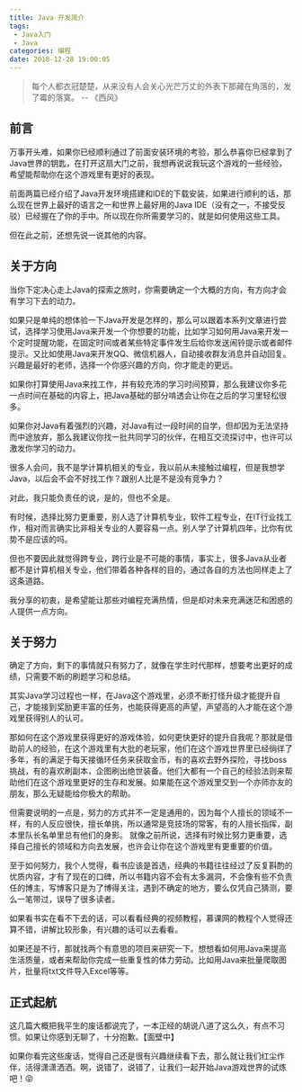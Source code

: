 ```yaml
---
title: Java 开发简介
tags: 
 - Java入门
 - Java
categories: 编程
date: 2018-12-28 19:00:05
---
```


> 每个人都衣冠楚楚，从来没有人会关心光芒万丈的外表下那藏在角落的，发了霉的落寞。  -- 《西风》

## 前言

万事开头难，如果你已经顺利通过了前面安装环境的考验，那么恭喜你已经拿到了Java世界的钥匙，在打开这扇大门之前，我想再说说我玩这个游戏的一些经验，希望能帮助你在这个游戏里有更好的表现。

前面两篇已经介绍了Java开发环境搭建和IDE的下载安装，如果进行顺利的话，那么现在世界上最好的语言之一和世界上最好用的Java IDE（没有之一，不接受反驳）已经握在了你的手中。所以现在你所需要学习的，就是如何使用这些工具。

但在此之前，还想先说一说其他的内容。

## 关于方向

当你下定决心走上Java的探索之旅时，你需要确定一个大概的方向，有方向才会有学习下去的动力。

如果只是单纯的想体验一下Java开发是怎样的，那么可以跟着本系列文章进行尝试，选择学习使用Java来开发一个你想要的功能，比如学习如何用Java来开发一个定时提醒功能，在固定时间或者某些特定事件发生后给你发送闹铃提示或者邮件提示。又比如使用Java来开发QQ、微信机器人，自动接收群友消息并自动回复。兴趣是最好的老师，选择一个你感兴趣的方向，你才能走的更远。

如果你打算使用Java来找工作，并有较充沛的学习时间预算，那么我建议你多花一点时间在基础的内容上，把Java基础的部分啃透会让你在之后的学习里轻松很多。

如果你对Java有着强烈的兴趣，对Java有过一段时间的自学，但却因为无法坚持而中途放弃，那么我建议你找一批共同学习的伙伴，在相互交流探讨中，也许可以激发你学习的动力。

很多人会问，我不是学计算机相关的专业，我以前从未接触过编程，但是我想学Java，以后会不会不好找工作？跟别人比是不是没有竞争力？

对此，我只能负责任的说，是的，但也不全是。

有时候，选择比努力更重要，别人选了计算机专业，软件工程专业，在IT行业找工作，相对而言确实比非相关专业的人要容易一点。别人学了计算机四年，比你有优势不是应该的吗。

但也不要因此就觉得跨专业，跨行业是不可能的事情，事实上，很多Java从业者都不是计算机相关专业，他们带着各种各样的目的，通过各自的方法也同样走上了这条道路。

我分享的初衷，是希望能让那些对编程充满热情，但是却对未来充满迷茫和困惑的人提供一点方向。

## 关于努力

确定了方向，剩下的事情就只有努力了，就像在学生时代那样，想要考出更好的成绩，只需要不断的刷题学习和总结。

其实Java学习过程也一样，在Java这个游戏里，必须不断打怪升级才能提升自己，才能接到奖励更丰富的任务，也能获得更高的声望，声望高的人才能在这个游戏里获得别人的认可。

那如何在这个游戏里获得更好的游戏体验，如何更快更好的提升自我呢？那就是借助前人的经验，在这个游戏里有大批的老玩家，他们在这个游戏世界里已经徜徉了多年，有的满足于每天接循环任务来获取金币，有的喜欢去野外探险，寻找boss挑战，有的喜欢刷副本，企图刷出绝世装备。他们大都有一个自己的经验法则来帮助他们在这个游戏里更好的生存和发展。如果能在这个游戏里交到一个亦师亦友的朋友，那么无疑能给你极大的帮助。

但需要说明的一点是，努力的方式并不一定是通用的，因为每个人擅长的领域不一样，有的人反应很快，擅长单挑，所以通常是竞技场的常客，有的人擅长指挥，副本里队长名单里总有他们的身影。 就像之前所说，选择有时候比努力更重要，选择自己擅长的领域和方向去发展，也许会让你在这个游戏里有更重要的价值。

至于如何努力，我个人觉得，看书应该是首选，经典的书籍往往经过了反复斟酌的优质内容，才有了现在的口碑，所以书籍内容不会有太多漏洞，不会像有些不负责任的博主，写博客只是为了博得关注，遇到不确定的地方，要么仅凭自己猜测，要么一笔带过，误导了很多读者。

如果看书实在看不下去的话，可以看看经典的视频教程，慕课网的教程个人觉得还算不错，讲解比较形象，有兴趣的话可以去看看。

如果还是不行，那就找两个有意思的项目来研究一下。想想看如何用Java来提高生活质量，或者来帮助你完成一些重复性的体力劳动。比如用Java来批量爬取图片，批量将txt文件导入Excel等等。

## 正式起航

这几篇大概把我平生的废话都说完了，一本正经的胡说八道了这么久，有点不习惯。如果让你感到无聊了，十分抱歉。【面壁中】

如果你看完这些废话，觉得自己还是很有兴趣继续看下去，那么就让我们红尘作伴，活得潇潇洒洒。啊，说错了，说错了，让我们一起开始Java游戏世界的试炼吧！:stuck_out_tongue_closed_eyes:
